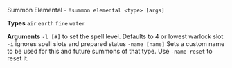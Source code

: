 Summon Elemental - `!summon elemental <type> [args]` 
 
**Types**
`air`
`earth`
`fire`
`water`
 
**Arguments**
`-l [#]` to set the spell level. Defaults to 4 or lowest warlock slot
`-i` ignores spell slots and prepared status
`-name [name]` Sets a custom name to be used for this and future summons of that type. Use `-name reset` to reset it.